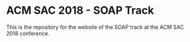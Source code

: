 # ACM SAC 2018 - SOAP Track

This is the repository for the website of the SOAP track at the ACM SAC 2018 conference.

